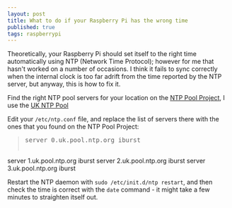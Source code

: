 ```yaml
---
layout: post
title: What to do if your Raspberry Pi has the wrong time
published: true
tags: raspberrypi
---
```


Theoretically, your Raspberry Pi should set itself to the right time automatically using NTP (Network Time Protocol); however for me that hasn't worked on a number of occasions. I think it fails to sync correctly when the internal clock is too far adrift from the time reported by the NTP server, but anyway, this is how to fix it.

Find the right NTP pool servers for your location on the [NTP Pool Project](http://www.pool.ntp.org/), I use the [UK NTP Pool](http://www.pool.ntp.org/)

Edit your `/etc/ntp.conf` file, and replace the list of servers there with the ones that you found on the NTP Pool Project:

> <pre>server 0.uk.pool.ntp.org iburst
server 1.uk.pool.ntp.org iburst
server 2.uk.pool.ntp.org iburst
server 3.uk.pool.ntp.org iburst</pre>

Restart the NTP daemon with `sudo /etc/init.d/ntp restart`, and then check the time is correct with the `date` command - it might take a few minutes to straighten itself out.
